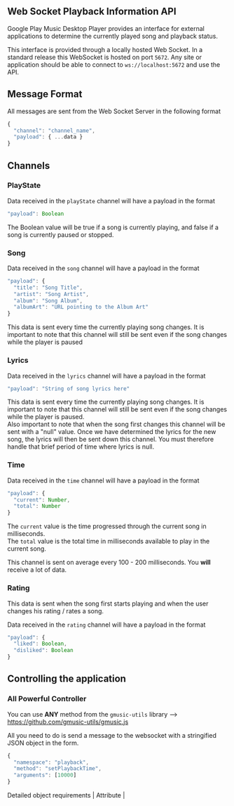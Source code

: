 Web Socket Playback Information API
-----------------------------------

Google Play Music Desktop Player provides an interface for external
applications to determine the currently played song and playback status.

This interface is provided through a locally hosted Web Socket.  In a standard
release this WebSocket is hosted on port `5672`.  Any site or application should
be able to connect to `ws://localhost:5672` and use the API.

## Message Format

All messages are sent from the Web Socket Server in the following format

```js
{
  "channel": "channel_name",
  "payload": { ...data }
}
```

## Channels

### PlayState

Data received in the `playState` channel will have a payload in the format

```js
"payload": Boolean
```

The Boolean value will be true if a song is currently playing, and false if a
song is currently paused or stopped.

### Song

Data received in the `song` channel will have a payload in the format

```js
"payload": {
  "title": "Song Title",
  "artist": "Song Artist",
  "album": "Song Album",
  "albumArt": "URL pointing to the Album Art"
}
```

This data is sent every time the currently playing song changes.  It is important
to note that this channel will still be sent even if the song changes while the
player is paused

### Lyrics

Data received in the `lyrics` channel will have a payload in the format

```js
"payload": "String of song lyrics here"
```

This data is sent every time the currently playing song changes.  It is important
to note that this channel will still be sent even if the song changes while the
player is paused.  
Also important to note that when the song first changes this
channel will be sent with a "null" value.  Once we have determined the lyrics
for the new song, the lyrics will then be sent down this channel.  You must therefore
handle that brief period of time where lyrics is null.

### Time

Data received in the `time` channel will have a payload in the format

```js
"payload": {
  "current": Number,
  "total": Number
}
```

The `current` value is the time progressed through the current song in milliseconds.  
The `total` value is the total time in milliseconds available to play in the current
song.

This channel is sent on average every 100 - 200 milliseconds.  You **will** receive a lot of data.

### Rating

This data is sent when the song first starts playing and when the user changes his rating / rates a song.

Data received in the `rating` channel will have a payload in the format

```js
"payload": {
  "liked": Boolean,
  "disliked": Boolean
}
```

## Controlling the application

### All Powerful Controller

You can use **ANY** method from the `gmusic-utils` library --> https://github.com/gmusic-utils/gmusic.js

All you need to do is send a message to the websocket with a stringified JSON object in the form.

```js
{
  "namespace": "playback",
  "method": "setPlaybackTime",
  "arguments": [10000]
}
```
 Detailed object requirements
| Attribute |
